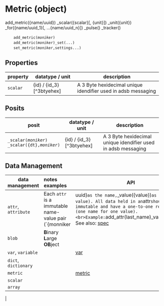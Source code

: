 # Metric (object)



add_metric({name/uuid})
	_scalar({scalar}[, {unit}])
	_unit({unit})
	_for({name/uuid_1}[, ...{name/uuid_n}])
	_pulse()
	_tracker()


&nbsp;&nbsp;&nbsp;&nbsp;&nbsp;&nbsp; `add_metric(`*`moniker`*`)`<br>
&nbsp;&nbsp;&nbsp;&nbsp;&nbsp;&nbsp; `add_metric(`*`moniker`*`)_set(...)`<br>
&nbsp;&nbsp;&nbsp;&nbsp;&nbsp;&nbsp; `set_metric(`*`moniker`*`,settings...)`<br>

## Properties

| property | datatype / unit | description |
| --- | --- | --- |
| `scalar` | {id} / {id_3}[^3btyehex] | A 3 Byte hexidecimal unique idendifier used in adsb messaging |

## Posits

| posit | datatype / unit | description |
| --- | --- | --- |
| `_scalar(`*`moniker`*`)`<br>`_scalar({dt},`*`moniker`*`)` | {id} / {id_3}[^3btyehex] | A 3 Byte hexidecimal unique idendifier used in adsb messaging |


## <a name="datamgt"></a> Data Management

| data management | notes<br>examples | API |
|--|:--|--|
| `attr`, `attribute` <a name="arena"></a> | Each `attr` is a immutable name-value pair (`{monniker|uuid}` as the name, `_value({value})` as the value). All data held in an `attr` should be immutable and have a one-to-one relationship (one name for one value).<br>Example: `add_attr(last_name)_value(Jones);` <br>See also: [spec](#spec) | [attr](/attr.md) |
| `blob` <a name="blob"></a> | **B**inary **L**arge **OB**ject |
| `var`, `variable` | | [var](/var.md) |
| `dict`, `dictionary` | | |
| `metric` | | [metric](/metric.md) |
| `scalar`
| `array`
| 